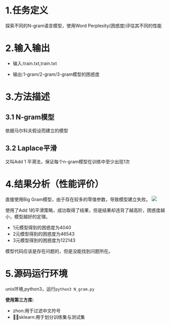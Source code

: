 # 1.任务定义

探索不同的N-gram语言模型，使用Word Perplexity(困惑度)评估其不同的性能

# 2.输入输出

* 输入:train.txt,train.txt

* 输出:1-gram/2-gram/3-gram模型的困惑度

# 3.方法描述

## 3.1 N-gram模型

依据马尔科夫假设而建立的模型

## 3.2 Laplace平滑

又叫Add 1 平滑法，保证每个n-gram模型在训练中至少出现1次

# 4.结果分析（性能评价）

直接使用Big Gram模型，由于存在较多的零值参数，导致模型建立失败。
![](https://ws2.sinaimg.cn/large/006tNc79ly1flk9t88vh1j30pm06mq4l.jpg)

使用了Add 1的平滑策略，成功取得了结果，但是结果却违背了越高阶，困惑度越小，模型越好的定理。

* 1元模型得到的困惑度为4040
* 2元模型得到的困惑度为46543
* 3元模型得到的困惑度为122143

模型代码应该是存在问题的，但是没能找到问题所在。

# 5.源码运行环境

unix环境,python3，运行`python3 N_gram.py`

**使用第三方库:**
* zhon:用于过滤中文符号
* sklearn:用于划分训练集与测试集
